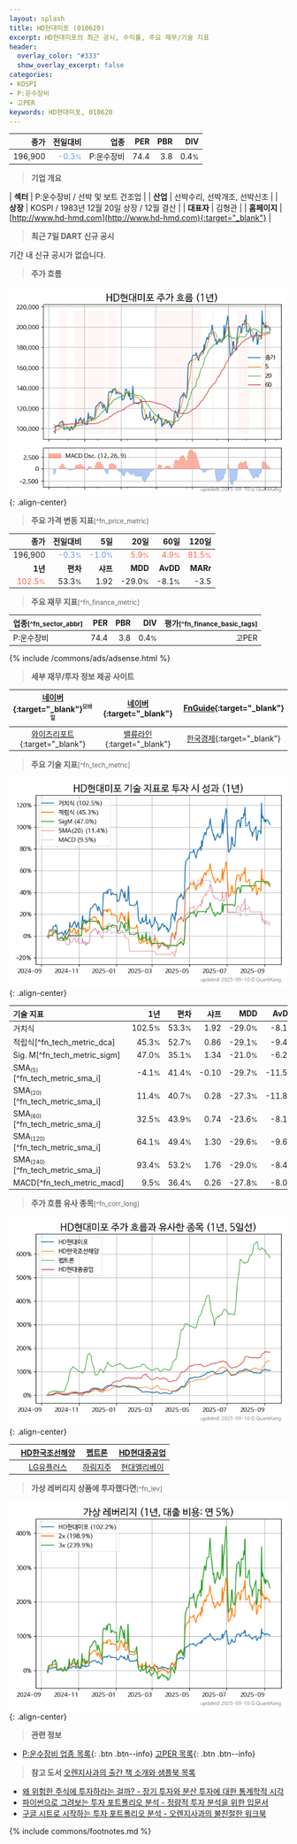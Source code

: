 ```yaml
---
layout: splash
title: HD현대미포 (010620)
excerpt: HD현대미포의 최근 공시, 수익률, 주요 재무/기술 지표
header:
  overlay_color: "#333"
  show_overlay_excerpt: false
categories:
- KOSPI
- P:운수장비
- 고PER
keywords: HD현대미포, 010620
---
```


| **종가** | **전일대비** | **업종** | **PER** | **PBR** | **DIV** |
| -------: | -----------: | -------: | ------: | ------: | ------: |
| 196,900 | <span style="color: cornflowerblue">-0.3<small>%</small></span> | P:운수장비 | 74.4 | 3.8 | 0.4<small>%</small> |

<!-- more -->


> **기업 개요**<a id="company"></a>

| <span style="white-space:nowrap;">**섹터**</span> | P:운수장비 / 선박 및 보트 건조업 |
| <span style="white-space:nowrap;">**산업**</span> | 선박수리, 선박개조, 선박신조 |
| <span style="white-space:nowrap;">**상장**</span> | KOSPI / 1983년 12월 20일 상장 / 12월 결산 |
| <span style="white-space:nowrap;">**대표자**</span> | 김형관 |
| <span style="white-space:nowrap;">**홈페이지**</span> | [http://www.hd-hmd.com](http://www.hd-hmd.com){:target="_blank"} |


> **최근 7일 DART 신규 공시**<a id="dart"></a>

기간 내 신규 공시가 없습니다.


> **주가 흐름**<a id="price"></a>

![010620](/stock/images/010620.png){: .align-center}


> **주요 가격 변동 지표**<small>[^fn_price_metric]</small>

| **종가** | **전일대비** | **5일** | **20일** | **60일** | **120일** |
| -------: | -----------: | ------: | -------: | -------: | --------: |
| 196,900 | <span style="color: cornflowerblue">-0.3<small>%</small></span> | <span style="color: cornflowerblue">-1.0<small>%</small></span> | <span style="color: tomato">5.9<small>%</small></span> | <span style="color: tomato">4.9<small>%</small></span> | <span style="color: tomato">81.5<small>%</small></span> |
| **1년** | **편차** | **샤프** | **MDD** | **AvDD** | **MARr** |
| <span style="color: tomato">102.5<small>%</small></span> | 53.3<small>%</small> | 1.92 | -29.0<small>%</small> | -8.1<small>%</small> | -3.5 |


> **주요 재무 지표**<small>[^fn_finance_metric]</small>

| **업종**<small>[^fn_sector_abbr]</small> | **PER** | **PBR** | **DIV** | **평가**<small>[^fn_finance_basic_tags]</small> |
| :--------------------------------------- | ------: | ------: | ------: | ----------------------------------------------: |
| P:운수장비 | 74.4 | 3.8 | 0.4<small>%</small> | 고PER |



{% include /commons/ads/adsense.html %}

> **세부 재무/투자 정보 제공 사이트**

| [네이버](https://m.stock.naver.com/domestic/stock/010620/finance/summary){:target="_blank"}<sup><small>모바일</small></sup> | [네이버](https://finance.naver.com/item/coinfo.naver?code=010620){:target="_blank"} | [FnGuide](https://comp.fnguide.com/SVO2/ASP/SVD_Invest.asp?gicode=A010620&MenuYn=Y){:target="_blank"} |
| :---: | :---: | :---: |
| [와이즈리포트](https://comp.wisereport.co.kr/company/c1040001.aspx?cmp_cd=010620){:target="_blank"} | [밸류라인](https://www.valueline.co.kr/finance/summary/010620){:target="_blank"} | [한국경제](https://markets.hankyung.com/stock/010620/financial-summary){:target="_blank"} |


> **주요 기술 지표**<small>[^fn_tech_metric]</small>


![010620](/stock/images/010620_tech.png){: .align-center}

| **기술 지표** | **1년** | **편차** | **샤프** | **MDD** | **AvDD** |
| :------------ | ------: | -----------: | -------: | ------: | -------: |
| 거치식 | 102.5<small>%</small> | 53.3<small>%</small> | 1.92 | -29.0<small>%</small> | -8.1<small>%</small> |
| 적립식[^fn_tech_metric_dca] | 45.3<small>%</small> | 52.7<small>%</small> | 0.86 | -29.1<small>%</small> | -9.4<small>%</small> |
| Sig. M[^fn_tech_metric_sigm] | 47.0<small>%</small> | 35.1<small>%</small> | 1.34 | -21.0<small>%</small> | -6.2<small>%</small> |
| SMA<small><sub>(5)</sub></small>[^fn_tech_metric_sma_i] | -4.1<small>%</small> | 41.4<small>%</small> | -0.10 | -29.7<small>%</small> | -11.5<small>%</small> |
| SMA<small><sub>(20)</sub></small>[^fn_tech_metric_sma_i] | 11.4<small>%</small> | 40.7<small>%</small> | 0.28 | -27.3<small>%</small> | -11.8<small>%</small> |
| SMA<small><sub>(60)</sub></small>[^fn_tech_metric_sma_i] | 32.5<small>%</small> | 43.9<small>%</small> | 0.74 | -23.6<small>%</small> | -8.1<small>%</small> |
| SMA<small><sub>(120)</sub></small>[^fn_tech_metric_sma_i] | 64.1<small>%</small> | 49.4<small>%</small> | 1.30 | -29.6<small>%</small> | -9.6<small>%</small> |
| SMA<small><sub>(240)</sub></small>[^fn_tech_metric_sma_i] | 93.4<small>%</small> | 53.2<small>%</small> | 1.76 | -29.0<small>%</small> | -8.4<small>%</small> |
| MACD[^fn_tech_metric_macd] | 9.5<small>%</small> | 36.4<small>%</small> | 0.26 | -27.8<small>%</small> | -8.0<small>%</small> |


> **주가 흐름 유사 종목**<a id="corr"></a><small>[^fn_corr_long]</small>

![010620](/stock/images/010620_corr.png){: .align-center}

|       | [HD한국조선해양](/009540/) | [펩트론](/087010/) | [HD현대중공업](/329180/) |
| :---: | :------------------------------------: | :------------------------------------: | :------------------------------------: |
|       | [LG유플러스](/032640/) | [하림지주](/003380/) | [현대엘리베이](/017800/) |


> **가상 레버리지 상품에 투자했다면**<a id="2x"></a><small>[^fn_lev]</small>

![010620](/stock/images/010620_2x.png){: .align-center}


> **관련 정보**

- [P:운수장비 업종 목록](/stats/sector/kospi_업종_운수장비_종목/){: .btn .btn--info} [고PER 목록](/fn/fn_high_per/){: .btn .btn--info}

> **참고 도서** [오렌지사과의 출간 책 소개와 샘플북 목록](https://kongdori.tistory.com/691)

- [왜 위험한 주식에 투자하라는 걸까? - 장기 투자와 분산 투자에 대한 통계학적 시각](https://kongdori.tistory.com/421)
- [파이썬으로 그려보는 투자 포트폴리오 분석  - 정량적 투자 분석을 위한 입문서](https://kongdori.tistory.com/643)
- [구글 시트로 시작하는 투자 포트폴리오 분석 - 오렌지사과의 불친절한 워크북](https://kongdori.tistory.com/449)


{% include commons/footnotes.md %}